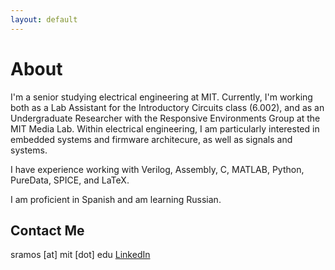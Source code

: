 ```yaml
---
layout: default
---
```


# About

I'm a senior studying electrical engineering at MIT. 
Currently, I'm working both as a Lab Assistant for the Introductory Circuits class (6.002),
and as an Undergraduate Researcher with the Responsive Environments Group at the MIT Media Lab.
Within electrical engineering, I am particularly interested in embedded systems and firmware architecure, as well as signals and systems.


I have experience working with Verilog, Assembly, C, MATLAB, Python, PureData, SPICE, and LaTeX.

I am proficient in Spanish and am learning Russian.

## Contact Me

sramos [at] mit [dot] edu
[LinkedIn](https://www.linkedin.com/in/sienna-ramos-b771878b/)



